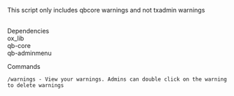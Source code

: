 This script only includes qbcore warnings and not txadmin warnings<br><br>

Dependencies<br>
ox_lib<br>
qb-core<br>
qb-adminmenu

Commands

```
/warnings - View your warnings. Admins can double click on the warning to delete warnings
```
